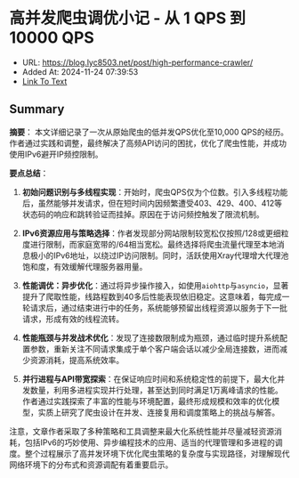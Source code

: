 # 高并发爬虫调优小记 - 从 1 QPS 到 10000 QPS
- URL: https://blog.lyc8503.net/post/high-performance-crawler/
- Added At: 2024-11-24 07:39:53
- [Link To Text](2024-11-24-高并发爬虫调优小记---从-1-qps-到-10000-qps_raw.md)

## Summary
**摘要**：
本文详细记录了一次从原始爬虫的低并发QPS优化至10,000 QPS的经历。作者通过实践和调整，最终解决了高频API访问的困扰，优化了爬虫性能，并成功使用IPv6避开IP频控限制。

**要点总结**：
1. **初始问题识别与多线程实现**：开始时，爬虫QPS仅为个位数。引入多线程功能后，虽然能够并发请求，但在短时间内因频繁遭受403、429、400、412等状态码的响应和跳转验证而挂掉。原因在于访问频控触发了限流机制。

2. **IPv6资源应用与策略选择**：作者发现部分网站限制较宽松仅按照/128或更细粒度进行限制，而家庭宽带的/64相当宽松。最终选择将爬虫流量代理至本地消息极小的IPv6地址，以绕过IP访问限制。同时，活跃使用Xray代理增大代理池饱和度，有效缓解代理服务器用量。

3. **性能调优：异步优化**：通过将异步操作接入，如使用`aiohttp`与`asyncio`，显著提升了爬取性能，线路程数到40多后性能表现依旧稳定。这意味着，每完成一轮请求后，通过结束进行中的任务，系统能够预留出线程资源以服务于下一批请求，形成有效的线程流转。

4. **性能瓶颈与并发战术优化**：发现了连接数限制成为瓶颈，通过临时提升系统配置参数，重新关注不同请求集成于单个客户端会话以减少全局连接数，进而减少资源消耗，提高系统效率。

5. **并行进程与API带宽探索**：在保证响应时间和系统稳定性的前提下，最大化并发数量，利用多进程实现并行处理，甚至达到同时满足1万离峰请求的性能。作者通过实践探索了丰富的性能与环境配置，最终形成规模和效率的优化模型，实质上研究了爬虫设计在并发、连接复用和调度策略上的挑战与解答。

注意，文章作者采取了多种策略和工具调整来最大化系统性能并尽量减轻资源消耗，包括IPv6的巧妙使用、异步编程技术的应用、适当的代理管理和多进程的调度。整个过程展示了高并发环境下优化爬虫策略的复杂度与实现路径，对理解现代网络环境下的分布式和资源调配有着重要启示。

